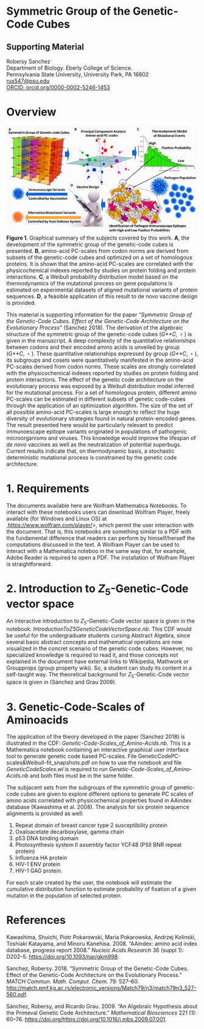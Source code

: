 # Symmetric Group of the Genetic-Code Cubes

## Supporting Material

Robersy Sanchez  
Department of Biology. Eberly College of Science.  
Pennsylvania State University, University Park, PA 16802  
<rus547@psu.edu>  
[ORCID:
orcid.org/0000-0002-5246-1453](https://orcid.org/0000-0002-5246-1453)

# Overview

<img src="fig/vacc.png" align="center" /> <br> **Figure 1**. Graphical
summary of the subjects covered by this work. **A**, the development of
the symmetric group of the genetic-code cubes is presented. **B**,
amino-acid PC-scales from codon norms are derived from subsets of the
genetic-code cubes and optimized on a set of homologous proteins. It is
shown that the amino-acid PC-scales are correlated with the
physicochemical indexes reported by studies on protein folding and
protein interactions. **C**, a Weibull probability distribution model
based on the thermodynamics of the mutational process on gene
populations is estimated on experimental datasets of aligned mutational
variants of protein sequences. **D**, a feasible application of this
result to de novo vaccine design is provided.

This material is supporting information for the paper “*Symmetric Group
of the Genetic-Code Cubes. Effect of the Genetic-Code Architecture on
the Evolutionary Process*” (Sanchez 2018). The derivation of the
algebraic structure of the symmetric group of the genetic-code cubes
(*G**C*,  ∘ ) is given in the manuscript. A deep complexity of the
quantitative relationships between codons and their encoded amino acids
is unveiled by group (*G**C*,  ∘ ). These quantitative relationships
expressed by group (*G**C*,  ∘ ), its subgroups and cosets were
quantitatively manifested in the amino-acid PC-scales derived from codon
norms. These scales are strongly correlated with the physicochemical
indexes reported by studies on protein folding and protein interactions.
The effect of the genetic code architecture on the evolutionary process
was exposed by a Weibull distribution model inferred for the mutational
process. For a set of homologous protein, different amino PC-scales can
be estimated in different subsets of genetic code-cubes through the
application of an optimization algorithm. The size of the set of all
possible amino-acid PC-scales is large enough to reflect the huge
diversity of evolutionary strategies found in natural protein-encoded
genes. The result presented here would be particularly relevant to
predict immunoescape epitope variants originated in populations of
pathogenic microorganisms and viruses. This knowledge would improve the
lifespan of *de novo* vaccines as well as the neutralization of
potential superbugs. Current results indicate that, on thermodynamic
basis, a stochastic deterministic mutational process is constrained by
the genetic code architecture.

# 1. Requirements

The documents available here are Wolfram Mathematica Notebooks. To
interact with these notebooks users can download Wolfram Player, freely
available (for Windows and Linux OS) at
,<https://www.wolfram.com/player/>&gt;, which permit the user
interaction with the document. That is, this notebooks are something
similar to a PDF with the fundamental difference that readers can
perform by himself/herself the computations discussed in the text. A
Wolfram Player can be used to interact with a Mathematica noteboo in the
same way that, for example, Adobe Reader is required to open a PDF. The
installation of Wolfram Player is straightforward.

# 2. Introduction to *Z*<sub>5</sub>-Genetic-Code vector space

An interactive introduction to *Z*<sub>5</sub>-Genetic-Code vector space
is given in the notebook: *IntroductionToZ5GeneticCodeVectorSpace.nb*.
This CDF would be useful for the undergraduate students cursing Abstract
Algebra, since several basic abstract concepts and mathematical
operations are now visualized in the concret scenario of the genetic
code cubes. However, no specialized knowledge is required to read it,
and those concepts not explained in the document have external links to
Wikipedia, Mathwork or Groupprops (group property wiki). So, a student
can study its content in a self-taught way. The theoretical background
for *Z*<sub>5</sub>-Genetic-Code vector space is given in (Sánchez and
Grau 2009).

# 3. Genetic-Code-Scales of Aminoacids

The application of the theory developed in the paper (Sanchez 2018) is
illustrated in the CDF: *Genetic-Code-Scales\_of\_Amino-Acids.nb*. This
is a Mathematica notebook containing an interactive graphical user
interface tool to generate genetic code based PC-scales. File
GeneticCodePC-scales&Weibull-fit\_snapshots.pdf on how to use the
notebook and file *GeneticCodeScales.wl* is required to run
*Genetic-Code-Scales\_of\_Amino-Acids.nb* and both files must be in the
same folder.

The subjacent sets from the subgroups of the symmetric group of
genetic-code cubes are given to explore different options to generate PC
scales of amino acids correlated with physicochemical properties found
in AAindex database (Kawashima et al. 2008). The analysis for six
protein sequence alignments is provided as well:

1.  Repeat domain of breast cancer type 2 susceptibility protein  
2.  Oxaloacetate decarboxylase, gamma chain  
3.  p53 DNA binding domain  
4.  Photosynthesis system II assembly factor YCF48 (PSII BNR repeat
    protein)  
5.  Influenza HA protein  
6.  HIV-1 ENV protein
7.  HIV-1 GAG protein.

For each scale created by the user, the notebook will estimate the
cumulative distribution function to estimate probability of fixation of
a given mutation in the population of selected protein.

# References

Kawashima, Shuichi, Piotr Pokarowski, Maria Pokarowska, Andrzej
Kolinski, Toshiaki Katayama, and Minoru Kanehisa. 2008. “<span
class="nocase">AAindex: amino acid index database, progress report
2008</span>.” *Nucleic Acids Research* 36 (suppl 1): D202–5.
<https://doi.org/10.1093/nar/gkm998>.

Sanchez, Robersy. 2018. “<span class="nocase">Symmetric Group of the
Genetic-Code Cubes. Effect of the Genetic-Code Architecture on the
Evolutionary Process</span>.” *MATCH Commun. Math. Comput. Chem.* 79:
527–60.
<http://match.pmf.kg.ac.rs/electronic_versions/Match79/n3/match79n3_527-560.pdf>.

Sánchez, Robersy, and Ricardo Grau. 2009. “An Algebraic Hypothesis about
the Primeval Genetic Code Architecture.” *Mathematical Biosciences* 221
(1): 60–76. https://doi.org/<https://doi.org/10.1016/j.mbs.2009.07.001>.

